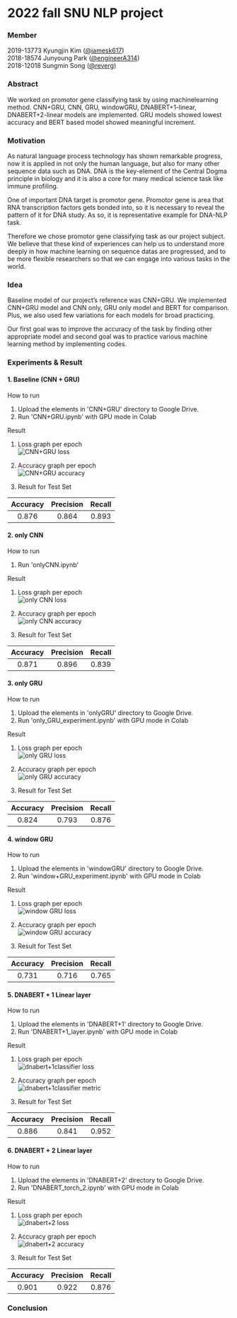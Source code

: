 # 2022 fall SNU NLP project

### Member
2019-13773 Kyungjin Kim  ([@jamesk617](https://github.com/jamesk617))  
2018-18574 Junyoung Park ([@engineerA314](https://github.com/engineerA314))  
2018-12018 Sungmin Song  ([@reverg](https://github.com/reverg))  

### Abstract
We worked on promotor gene classifying task by using machinelearning method. CNN+GRU, CNN, GRU, windowGRU, DNABERT+1-linear, DNABERT+2-linear models are implemented. GRU models showed lowest accuracy and BERT based model showed meaningful increment.

### Motivation
As natural language process technology has shown remarkable progress, now it is applied in not only the human language, but also for many other sequence data such as DNA. DNA is the key-element of the Central Dogma principle in biology and it is also a core for many medical science task like immune profiling.

One of important DNA target is promotor gene. Promotor gene is area that RNA transcription factors gets bonded into, so it is necessary to reveal the pattern of it for DNA study. As so, it is representative example for DNA-NLP task.

Therefore we chose promotor gene classifying task as our project subject. We believe that these kind of experiences can help us to understand more deeply in how machine learning on sequence datas are progressed, and to be more flexible researchers so that we can engage into various tasks in the world. 
  
  
### Idea
Baseline model of our project’s reference was CNN+GRU. We implemented CNN+GRU model and CNN only, GRU only model and BERT for comparison. Plus, we also used few variations for each models for broad practicing. 

Our first goal was to improve the accuracy of the task by finding other appropriate model and second goal was to practice various machine learning method by implementing codes.

### Experiments & Result

#### 1. Baseline (CNN + GRU)
How to run  
  1) Upload the elements in 'CNN+GRU' directory to Google Drive.  
  2) Run 'CNN+GRU.ipynb' with GPU mode in Colab  
  
Result
  1) Loss graph per epoch    
  ![CNN+GRU loss](https://user-images.githubusercontent.com/86403521/207677900-3f8455cb-fb55-4d6c-b4a1-56924e750698.png)
    
  2) Accuracy graph per epoch  
  ![CNN+GRU accuracy](https://user-images.githubusercontent.com/86403521/207678004-33de792e-58ca-462f-b8c2-0079653754bd.png)  
    
  3) Result for Test Set   
  
|Accuracy|Precision|Recall|  
|:---:|:---:|:---:|  
|0.876|0.864|0.893|
  
  
#### 2. only CNN
How to run  
  1) Run 'onlyCNN.ipynb'
  
Result
  1) Loss graph per epoch    
  ![only CNN loss](https://user-images.githubusercontent.com/107937875/207784872-86446e65-b872-4624-a2f0-bbddab2edecb.png)
    
  2) Accuracy graph per epoch  
  ![only CNN accuracy](https://user-images.githubusercontent.com/107937875/207784883-2732a530-dfd6-43f7-904b-bac7c459cdf6.png)

  3) Result for Test Set   
  
|Accuracy|Precision|Recall|  
|:---:|:---:|:---:|  
|0.871|0.896|0.839|
  
  

#### 3. only GRU
How to run  
  1) Upload the elements in 'onlyGRU' directory to Google Drive.  
  2) Run 'only_GRU_experiment.ipynb' with GPU mode in Colab  
  
Result
  1) Loss graph per epoch    
  ![only GRU loss](https://user-images.githubusercontent.com/86403521/207683388-e1a2d69e-3ac1-4baa-8208-e13862b55274.png)

    
  2) Accuracy graph per epoch  
  ![only GRU accuracy](https://user-images.githubusercontent.com/86403521/207683400-793d03ce-19c0-43d3-8a02-256e91611fca.png)

    
  3) Result for Test Set   
  
|Accuracy|Precision|Recall|  
|:---:|:---:|:---:|  
|0.824|0.793|0.876|
  
  
#### 4. window GRU
How to run  
  1) Upload the elements in 'windowGRU' directory to Google Drive.  
  2) Run 'window+GRU_experiment.ipynb' with GPU mode in Colab  
  
Result
  1) Loss graph per epoch    
  ![window GRU loss](https://user-images.githubusercontent.com/86403521/207683345-bde340b4-1f4a-4e37-a9f3-c9c9fbb9730b.png)

    
  2) Accuracy graph per epoch  
  ![window GRU accuracy](https://user-images.githubusercontent.com/86403521/207683329-4b73a419-100b-43b1-b99f-7f630f8c0694.png)

    
  3) Result for Test Set   
  
|Accuracy|Precision|Recall|  
|:---:|:---:|:---:|  
|0.731|0.716|0.765|
  
  
#### 5. DNABERT + 1 Linear layer
How to run  
  1) Upload the elements in 'DNABERT+1' directory to Google Drive.  
  2) Run 'DNABERT+1_layer.ipynb' with GPU mode in Colab  
  
Result
  1) Loss graph per epoch    
  ![dnabert+1classifier loss](https://user-images.githubusercontent.com/86403521/207683119-4f4800e5-a310-4260-a679-058279c98f7d.png)

  2) Accuracy graph per epoch  
  ![dnabert+1classifier metric](https://user-images.githubusercontent.com/86403521/207683219-46c1d4d3-275e-4611-a7b8-5964d5fe14ea.png)

  3) Result for Test Set   
  
|Accuracy|Precision|Recall|  
|:---:|:---:|:---:|  
|0.886|0.841|0.952|
  
  

#### 6. DNABERT + 2 Linear layer
How to run  
  1) Upload the elements in 'DNABERT+2' directory to Google Drive.  
  2) Run 'DNABERT_torch_2.ipynb' with GPU mode in Colab  
  
Result
  1) Loss graph per epoch    
  ![dnabert+2 loss](https://user-images.githubusercontent.com/48681924/207695532-71b4fd88-94ab-46e9-a5ea-f3dd37022569.png)

    
  2) Accuracy graph per epoch  
  ![dnabert+2 accuracy](https://user-images.githubusercontent.com/48681924/207695413-550fe549-15a1-48cd-a77d-4bd391a92a47.png)
    
  3) Result for Test Set   
  
|Accuracy|Precision|Recall|  
|:---:|:---:|:---:|  
|0.901|0.922|0.876|
  
  



### Conclusion

